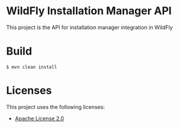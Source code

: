 # WildFly Installation Manager API

This project is the API for installation manager integration in WildFly

# Build

```
$ mvn clean install
```

# Licenses

This project uses the following licenses:

* [Apache License 2.0](https://repository.jboss.org/licenses/apache-2.0.txt)

